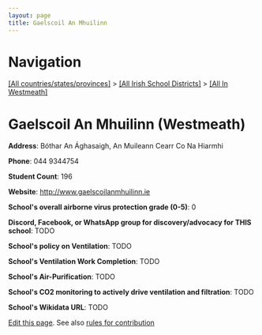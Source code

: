```yaml
---
layout: page
title: Gaelscoil An Mhuilinn
---
```

# Navigation

[[All countries/states/provinces]](../../..) > [[All Irish School Districts]](../..) > [[All In Westmeath]](..)

# Gaelscoil An Mhuilinn (Westmeath)

**Address**: Bóthar An Ághasaigh, An Muileann Cearr Co Na Hiarmhi

**Phone**: 044 9344754

**Student Count**: 196

**Website**: <http://www.gaelscoilanmhuilinn.ie>

**School's overall airborne virus protection grade (0-5)**: 0

**Discord, Facebook, or WhatsApp group for discovery/advocacy for THIS school**: TODO

**School's policy on Ventilation**: TODO

**School's Ventilation Work Completion**: TODO

**School's Air-Purification**: TODO

**School's CO2 monitoring to actively drive ventilation and filtration**: TODO

**School's Wikidata URL**: TODO


[Edit this page](https://github.com/ventilate-schools/Ireland/edit/main/./Westmeath/Gaelscoil_An_Mhuilinn.md). See also [rules for contribution](../../../contribution-rules/)